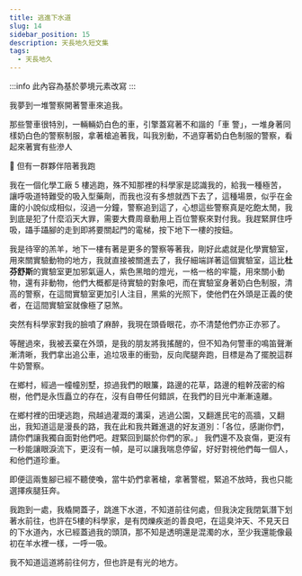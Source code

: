 ```yaml
---
title: 逃進下水道
slug: 14
sidebar_position: 15
description: 天長地久短文集
tags:
  - 天長地久
---
```


:::info 
此內容為基於夢境元素改寫
:::

我夢到一堆警察開著警車來追我。

那些警車很特別，一輛輛奶白色的車，引擎蓋寫著不和諧的「車 警」，一堆身著同樣奶白色的警察制服，拿著槍追著我，叫我別動，不過穿著奶白色制服的警察，看起來著實有些滲人

🎩 但有一群夥伴陪著我跑

我在一個化學工廠 5 樓逃跑，殊不知那裡的科學家是認識我的，給我一種極苦，讓呼吸道特難受的吸入型藥劑，而我也沒有多想就西下去了，這種場景，似乎在金庸的小說似成相似，沒過一分鐘，警察追到這了，心想這些警察真是吃飽太閒，我到底是犯了什麼滔天大罪，需要大費周章動用上百位警察來對付我。我趕緊屏住呼吸，躡手躡腳的走到即將要關起門的電梯，按下地下一樓的按鈕。

我是待宰的羔羊，地下一樓有著是更多的警察等著我，剛好此處就是化學實驗室，用來關實驗動物的地方，我就直接被關進去了，我仔細端詳著這個實驗室，這比**杜芬舒斯**的實驗室更加邪氣逼人，紫色黑暗的燈光，一格一格的牢籠，用來關小動物，還有非動物，他們大概都是待實驗的對象吧，而在實驗室身著奶白色制服，清高的警察，在這間實驗室更加引人注目，黑紫的光照下，使他們在外頭是正義的使者，在這間實驗室就像極了惡煞。

突然有科學家對我的臉噴了麻醉，我現在頭昏眼花，亦不清楚他們亦正亦邪了。

等醒過來，我被丟棄在外頭，是我的朋友將我搖醒的，但不知為何警車的鳴笛聲漸漸清晰，我們拿出追公車，追垃圾車的衝勁，反向爬腿奔跑，目標是為了擺脫這群牛奶警察。

在鄉村，經過一幢幢別墅，掠過我們的眼簾，路邊的花草，路邊的粗幹茂密的榕樹，他們是永恆矗立的存在，沒有自帶任何錯誤，在我們的目光中漸漸遠離。

在鄉村裡的田埂逃跑，飛越過灌溉的溝渠，逃過公園，又翻進民宅的高牆，又翻出，我知道這是漫長的路，我在此和我共難進退的好友道別：「各位，感謝你們，請你們讓我獨自面對他們吧。趕緊回到屬於你們的家。」 我們還不及哀傷，更沒有一秒能讓眼淚流下，更沒有一幀，是可以讓我喘息停留，好好對視他們每一個人，和他們道珍重。

即便這兩隻腳已經不聽使喚，當牛奶們拿著槍，拿著警棍，緊追不放時，我也只能選擇疾腿狂奔。

我跑到一處，我橇開蓋子，跳進下水道，不知道前往何處，但我決定我閉氣潛下划著水前往，也許在5樓的科學家，是有閃爍疾逝的善良吧，在這臭沖天、不見天日的下水道內，水已經蓋過我的頭頂，那不知是透明還是混濁的水，至少我還能像最初在羊水裡一樣，一呼一吸。

我不知道這道將前往何方，但也許是有光的地方。